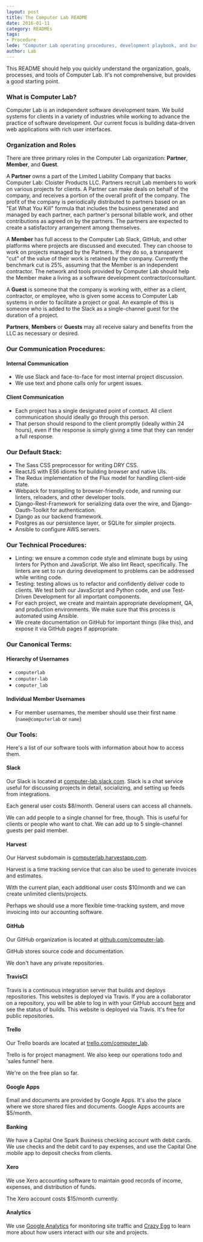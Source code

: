 ```yaml
---
layout: post
title: The Computer Lab README
date: 2016-01-11
category: READMEs
tags:
- Procedure
lede: "Computer Lab operating procedures, development playbook, and business tools."
author: Lab
---
```


This README should help you quickly understand the organization, goals,
processes, and tools of Computer Lab.  It's not comprehensive, but provides a
good starting point.

### What is Computer Lab?

Computer Lab is an independent software development team.  We build systems for
clients in a variety of industries while working to advance the practice of
software development.  Our current focus is building data-driven web
applications with rich user interfaces.

### Organization and Roles

There are three primary roles in the Computer Lab organization: **Partner**, **Member**,
and **Guest**.

A **Partner** owns a part of the Limited Liability Company that backs Computer
Lab: Cloister Products LLC.  Partners recruit Lab members to work on various
projects for clients.   A Partner can make deals on behalf of the company, and
receives a portion of the overall profit of the company.  The profit of the
company is periodically distributed to partners based on an "Eat What You Kill"
formula that includes the business generated and managed by each partner, each
partner's personal billable work, and other contributions as agreed on by the
partners.  The partners are expected to create a satisfactory arrangement among
themselves.

A **Member** has full access to the Computer Lab Slack, GitHub, and other
platforms where projects are discussed and executed.  They can choose to work on
projects managed by the Partners.  If they do so, a transparent "cut" of the
value of their work is retained by the company.  Currently the benchmark cut is
25%, assuming that the Member is an independent contractor.  The network and
tools provided by Computer Lab should help the Member make a living as a
software development contractor/consultant.

A **Guest** is someone that the company is working with, either as a client,
contractor, or employee, who is given some access to Computer Lab systems in
order to facilitate a project or goal.  An example of this is someone who is
added to the Slack as a single-channel guest for the duration of a project.

**Partners**, **Members** or **Guests** may all receive salary and benefits from
the LLC as necessary or desired.

### Our Communication Procedures:

#### Internal Communication
- We use Slack and face-to-face for most internal project discussion.
- We use text and phone calls only for urgent issues.

#### Client Communication
- Each project has a single designated point of contact. All client
  communication should ideally go through this person.
- That person should respond to the client promptly (ideally within 24 hours),
  even if the response is simply giving a time that they can render a full
  response.

### Our Default Stack:
- The Sass CSS preprocessor for writing DRY CSS.
- ReactJS with ES6 idioms for building browser and native UIs.
- The Redux implementation of the Flux model for handling client-side state.
- Webpack for transpiling to browser-friendly code, and running our linters,
  reloaders, and other developer tools.
- Django-Rest-Framework for serializing data over the wire, and
  Django-Oauth-Toolkit for authentication.
- Django as our backend framework.
- Postgres as our persistence layer, or SQLite for simpler projects.
- Ansible to configure AWS servers.

### Our Technical Procedures:
- Linting: we ensure a common code style and eliminate bugs by using linters for
  Python and JavaScript.  We also lint React, specifically.  The linters are set
  to run during development to problems can be addressed while writing code.
- Testing: testing allows us to refactor and confidently deliver code to
  clients.  We test both our JavaScript and Python code, and use Test-Driven
  Development for all important components.
- For each project, we create and maintain appropriate development, QA, and
  production environments.  We make sure that this process is automated using
  Ansible.
- We create documentation on GitHub for important things (like this), and expose
  it via GitHub pages if appropriate.

### Our Canonical Terms:

#### Hierarchy of Usernames
- `computerlab`
- `computer-lab`
- `computer_lab`

#### Individual Member Usernames
- For member usernames, the member should use their first name (`name@computerlab`
  or `name`)

### Our Tools:

Here's a list of our software tools with information about how to access them.

#### Slack

Our Slack is located at
[computer-lab.slack.com](https://computer-lab.slack.com).  Slack is a chat
service useful for discussing projects in detail, socializing, and setting up
feeds from integrations.

Each general user costs $8/month.  General users can access all channels.

We can add people to a single channel for free, though.  This is useful for
clients or people who want to chat.  We can add up to 5 single-channel guests
per paid member.

#### Harvest

Our Harvest subdomain is [computerlab.harvestapp.com](https://computerlab.harvestapp.com).

Harvest is a time tracking service that can also be used to generate invoices
and estimates.

With the current plan, each additional user costs $10/month and we can create
unlimited clients/projects.

Perhaps we should use a more flexible time-tracking system, and move invoicing
into our accounting software.

#### GitHub

Our GitHub organization is located at [github.com/computer-lab](https://github.com/computer-lab).

GitHub stores source code and documentation.

We don't have any private repositories.

#### TravisCI

Travis is a continuous integration server that builds and deploys repositories.
This websites is deployed via Travis.  If you are a collaborator on a
repository, you will be able to log in with your GitHub account
[here](https://travis-ci.org/) and see the status of builds.  This website is
deployed via Travis.  It's free for public repositories.

#### Trello

Our Trello boards are located at [trello.com/computer_lab](https://trello.com/computer_lab).

Trello is for project managment.  We also keep our operations todo and 'sales
funnel' here.

We're on the free plan so far.

#### Google Apps

Email and documents are provided by Google Apps.  It's also the place where we
store shared files and documents.  Google Apps accounts are $5/month.

#### Banking

We have a Capital One Spark Business checking account with debit cards.  We use
checks and the debit card to pay expenses, and use the Capital One mobile app to
deposit checks from clients.

#### Xero

We use Xero accounting software to maintain good records of income, expenses,
and distribution of funds.

The Xero account costs $15/month currently.

#### Analytics

We use [Google Analytics](https://analytics.google.com/analytics/web/) for monitoring site traffic and [Crazy Egg](https://www.crazyegg.com) to learn more about how users interact with our site and projects.


